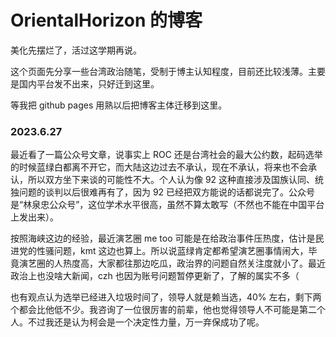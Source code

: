 <link rel="shortcut icon" type="image/x-icon" href="favicon.ico">

# OrientalHorizon 的博客

美化先摆烂了，活过这学期再说。

这个页面先分享一些台湾政治随笔，受制于博主认知程度，目前还比较浅薄。主要是国内平台发不出来，只好迁到这里。

等我把 github pages 用熟以后把博客主体迁移到这里。

### 2023.6.27

最近看了一篇公众号文章，说事实上 ROC 还是台湾社会的最大公约数，起码选举的时候蓝绿白都离不开它，而大陆这边过去不承认，现在不承认，将来也不会承认，所以双方坐下来谈的可能性不大。个人认为像 92 这种直接涉及国族认同、统独问题的谈判以后很难再有了，因为 92 已经把双方能说的话都说完了。公众号是“林泉忠公众号”，这位学术水平很高，虽然不算太敢写（不然也不能在中国平台上发出来）。

按照海峡这边的经验，最近演艺圈 me too 可能是在给政治事件压热度，估计是民进党的性骚问题，kmt 这边也算上。所以说蓝绿肯定都希望演艺圈事情闹大，毕竟演艺圈的人热度高，大家都往那边吃瓜，政治界的问题自然关注度就小了。最近政治上也没啥大新闻，czh 也因为账号问题暂停更新了，了解的属实不多（

也有观点认为选举已经进入垃圾时间了，领导人就是赖当选，40% 左右，剩下两个都会比他低不少。我咨询了一位很厉害的前辈，他也觉得领导人不可能是第二个人。不过我还是认为柯会是一个决定性力量，万一弃保成功了呢。
